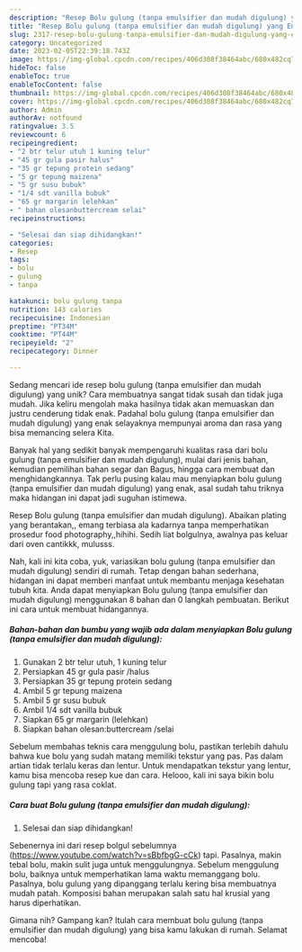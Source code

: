 ```yaml
---
description: "Resep Bolu gulung (tanpa emulsifier dan mudah digulung) yang Enak"
title: "Resep Bolu gulung (tanpa emulsifier dan mudah digulung) yang Enak"
slug: 2317-resep-bolu-gulung-tanpa-emulsifier-dan-mudah-digulung-yang-enak
category: Uncategorized
date: 2023-02-05T22:39:18.743Z
image: https://img-global.cpcdn.com/recipes/406d308f38464abc/680x482cq70/bolu-gulung-tanpa-emulsifier-dan-mudah-digulung-foto-resep-utama.jpg
hideToc: false
enableToc: true
enableTocContent: false
thumbnail: https://img-global.cpcdn.com/recipes/406d308f38464abc/680x482cq70/bolu-gulung-tanpa-emulsifier-dan-mudah-digulung-foto-resep-utama.jpg
cover: https://img-global.cpcdn.com/recipes/406d308f38464abc/680x482cq70/bolu-gulung-tanpa-emulsifier-dan-mudah-digulung-foto-resep-utama.jpg
author: Admin
authorAv: notfound
ratingvalue: 3.5
reviewcount: 6
recipeingredient:
- "2 btr telur utuh 1 kuning telur"
- "45 gr gula pasir halus"
- "35 gr tepung protein sedang"
- "5 gr tepung maizena"
- "5 gr susu bubuk"
- "1/4 sdt vanilla bubuk"
- "65 gr margarin lelehkan"
- " bahan olesanbuttercream selai"
recipeinstructions:

- "Selesai dan siap dihidangkan!"
categories:
- Resep
tags:
- bolu
- gulung
- tanpa

katakunci: bolu gulung tanpa 
nutrition: 143 calories
recipecuisine: Indonesian
preptime: "PT34M"
cooktime: "PT44M"
recipeyield: "2"
recipecategory: Dinner

---
```





Sedang mencari ide resep bolu gulung (tanpa emulsifier dan mudah digulung) yang unik? Cara membuatnya sangat tidak susah dan tidak juga mudah. Jika keliru mengolah maka hasilnya tidak akan memuaskan dan justru cenderung tidak enak. Padahal bolu gulung (tanpa emulsifier dan mudah digulung) yang enak selayaknya mempunyai aroma dan rasa yang bisa memancing selera Kita.





Banyak hal yang sedikit banyak mempengaruhi kualitas rasa dari bolu gulung (tanpa emulsifier dan mudah digulung), mulai dari jenis bahan, kemudian pemilihan bahan segar dan Bagus, hingga cara membuat dan menghidangkannya. Tak perlu pusing kalau mau menyiapkan bolu gulung (tanpa emulsifier dan mudah digulung) yang enak,      asal sudah tahu triknya maka hidangan ini dapat jadi suguhan istimewa.














Resep Bolu gulung (tanpa emulsifier dan mudah digulung). Abaikan plating yang berantakan,, emang terbiasa ala kadarnya tanpa memperhatikan prosedur food photography,,hihihi. Sedih liat bolgulnya, awalnya pas keluar dari oven cantikkk, mulusss.






Nah, kali ini kita coba, yuk, variasikan bolu gulung (tanpa emulsifier dan mudah digulung) sendiri di rumah. Tetap dengan bahan sederhana, hidangan ini dapat memberi manfaat untuk membantu menjaga kesehatan tubuh kita. Anda dapat menyiapkan Bolu gulung (tanpa emulsifier dan mudah digulung) menggunakan 8 bahan dan 0 langkah pembuatan. Berikut ini cara untuk membuat hidangannya.

<!--inarticleads1-->

##### Bahan-bahan dan bumbu yang wajib ada dalam menyiapkan Bolu gulung (tanpa emulsifier dan mudah digulung):

1. Gunakan 2 btr telur utuh, 1 kuning telur
1. Persiapkan 45 gr gula pasir /halus
1. Persiapkan 35 gr tepung protein sedang
1. Ambil 5 gr tepung maizena
1. Ambil 5 gr susu bubuk
1. Ambil 1/4 sdt vanilla bubuk
1. Siapkan 65 gr margarin (lelehkan)
1. Siapkan  bahan olesan:buttercream /selai


Sebelum membahas teknis cara menggulung bolu, pastikan terlebih dahulu bahwa kue bolu yang sudah matang memiliki tekstur yang pas. Pas dalam artian tidak terlalu keras dan lentur. Untuk mendapatkan tekstur yang lentur, kamu bisa mencoba resep kue dan cara. Helooo, kali ini saya bikin bolu gulung tapi yang rasa coklat. 

<!--inarticleads2-->

##### Cara buat Bolu gulung (tanpa emulsifier dan mudah digulung):


1. Selesai dan siap dihidangkan!

Sebenernya ini dari resep bolgul sebelumnya (https://www.youtube.com/watch?v=sBbfbgG-cCk) tapi. Pasalnya, makin tebal bolu, makin sulit juga untuk menggulungnya. Sebelum menggulung bolu, baiknya untuk memperhatikan lama waktu memanggang bolu. Pasalnya, bolu gulung yang dipanggang terlalu kering bisa membuatnya mudah patah. Komposisi bahan merupakan salah satu hal krusial yang harus diperhatikan. 

Gimana nih? Gampang kan? Itulah cara membuat bolu gulung (tanpa emulsifier dan mudah digulung) yang bisa kamu lakukan di rumah. Selamat mencoba!
